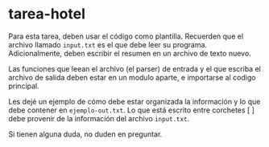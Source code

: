 # tarea-hotel
Para esta tarea, deben usar el código como plantilla. Recuerden que el archivo llamado `input.txt` es el que debe leer su programa. Adicionalmente, deben escribir el resumen en un archivo de texto nuevo.

Las funciones que leean el archivo (el parser) de entrada y el que escriba el archivo de salida deben estar en un modulo aparte, e importarse al codigo principal.

Les dejé un ejemplo de cómo debe estar organizada la información y lo que debe contener en `ejemplo-out.txt`. Lo que está escrito entre corchetes [ ] debe provenir de la información del archivo `input.txt`.


Si tienen alguna duda, no duden en preguntar.
